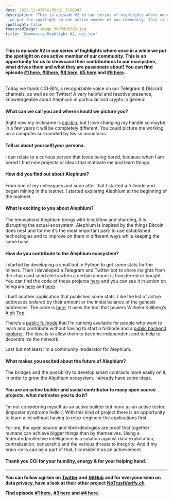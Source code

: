 ```yaml
---
date: 2022-11-03T16:05:01.716000Z
description: 'This is episode #2 in our series of highlights where once in a while
  we put the spotlight on one active member of our community. This is an…'
spotlight: false
featuredImage: image_30dfdcb286.jpg
title: 'Community Highlight #2, cgi-bin'
---
```


#### This is episode \#2 in our series of highlights where once in a while we put the spotlight on one active member of our community. This is an opportunity for us to showcase their contributions to our ecosystem, what drives them and what they are passionate about! You can find episode <a href="https://medium.com/@alephium/community-highlight-wilhelm-k%C3%A4llstr%C3%B6m-aka-oracleuggla-81d3938c5692" data-href="https://medium.com/@alephium/community-highlight-wilhelm-k%C3%A4llstr%C3%B6m-aka-oracleuggla-81d3938c5692">#1 here</a>, <a href="https://medium.com/@alephium/community-highlight-3-digdug-48a7ec868504" data-href="https://medium.com/@alephium/community-highlight-3-digdug-48a7ec868504">#3here</a>, <a href="https://medium.com/@alephium/community-highlight-4-montail-e24fd88882a0" data-href="https://medium.com/@alephium/community-highlight-4-montail-e24fd88882a0">#4 here</a>, <a href="https://medium.com/@alephium/community-highlight-5-txn-71c4fd76ffe8" data-href="https://medium.com/@alephium/community-highlight-5-txn-71c4fd76ffe8">#5 here</a> and <a href="https://medium.com/@alephium/community-highlight-6-waldi-zkit-beats-37af1f6df3b8" data-href="https://medium.com/@alephium/community-highlight-6-waldi-zkit-beats-37af1f6df3b8">#6 here</a>..

---

Today we thank CGI-BIN, a recognizable voice on our Telegram & Discord channels, as well as on Twitter! A very helpful and reactive presence, knowledgeable about Alephium in particular and crypto in general.

#### What can we call you and where should we picture you?

Right now my nickname is <a href="https://twitter.com/cg1_bin" data-href="https://twitter.com/cg1_bin">cgi-bin</a>, but I love changing my handle so maybe in a few years it will be completely different. You could picture me working on a computer surrounded by Swiss mountains.

#### Tell us about yourself/your persona.

I can relate to a curious person that loves being bored, because when I am bored I find new projects or ideas that motivate me and learn things.

#### How did you find out about Alephium?

From one of my colleagues and soon after that I started a fullnode and began mining in the testnet. I started exploring Alephium at the beginning of the mainnet.

#### What is exciting to you about Alephium?

The innovations Alephium brings with blockflow and sharding, it is disrupting the actual ecosystem. Alephium is inspired by the things Bitcoin does best and for me it’s the most important part: to use established technologies and to improve on them in different ways while keeping the same base.

#### How do you contribute to the Alephium ecosystem?

I started by developing a small bot in Python to get some stats for the miners. Then I developed a Telegram and Twitter bot to share insights from the chain and send alerts when a certain amount is transferred or bought. You can find the code of these projects <a href="https://github.com/sven-hash/whaleswatcher" data-href="https://github.com/sven-hash/whaleswatcher">here</a> and you can see it in action on telegram <a href="https://t.me/alephiumin" data-href="https://t.me/alephiumin">here</a> and <a href="https://t.me/alphwhalesalert" data-href="https://t.me/alphwhalesalert">here</a>.

I built another application that publishes some stats. Like the list of active addresses ordered by their amount or the initial balance of the genesis addresses. The code is <a href="https://github.com/sven-hash/alephium-stats" data-href="https://github.com/sven-hash/alephium-stats">here</a>. It uses the tool that powers Wilhelm Källberg’s <a href="https://alph-top.web.app" data-href="https://alph-top.web.app">Alph Top</a>.

There’s a <a href="https://node-alephium.ono.re/docs/" data-href="https://node-alephium.ono.re/docs/">public fullnode</a> that I’m running <a href="https://node-alephium.ono.re" data-href="https://node-alephium.ono.re"></a> available for people who want to learn and contribute without having to start a fullnode and a <a href="https://alephium-backend.ono.re/docs/" data-href="https://alephium-backend.ono.re/docs/">public backend explorer</a>. The idea is to allow them to become independent and to help to decentralize the network.

Last but not least I’m a community moderator for Alephium.

#### What makes you excited about the future of Alephium?

The bridges and the possibility to develop smart contracts more easily on it, in order to grow the Alephium ecosystem. I already have some ideas.

#### You are an active builder and social contributor to many open source projects, what motivates you to do it?

I’m not considering myself as an active builder but more as an active tester. (imposter syndrome hello :) With this kind of project there is an opportunity to learn a lot without having to retro-engineer the applications first.

For me, the open source and libre ideologies are proof that together humans can achieve bigger things than by themselves. Using a federated/collective intelligence is a solution against data exploitation, centralization, censorship and the various threats to integrity. And if my brain-cells can be a part of that, I consider it as an achievement.

#### **Thank you CGI for your humility, energy & for your helping hand.**

---

**You can follow cgi-bin on** <a href="https://twitter.com/cg1_bin" data-href="https://twitter.com/cg1_bin"><strong>Twitter</strong></a> **and** <a href="https://github.com/sven-hash/" data-href="https://github.com/sven-hash/"><strong>GitHub</strong></a> **and for everyone keen on data privacy, have a look at their other project** <a href="https://nym.notrustverify.ch/" data-href="https://nym.notrustverify.ch/"><strong>NoTrustVerify.ch</strong></a>

**Find episode** <a href="https://medium.com/@alephium/community-highlight-wilhelm-k%C3%A4llstr%C3%B6m-aka-oracleuggla-81d3938c5692" data-href="https://medium.com/@alephium/community-highlight-wilhelm-k%C3%A4llstr%C3%B6m-aka-oracleuggla-81d3938c5692"><strong>#1 here,</strong></a> <a href="https://medium.com/@alephium/community-highlight-3-digdug-48a7ec868504" data-href="https://medium.com/@alephium/community-highlight-3-digdug-48a7ec868504"><strong>#3 here</strong></a> **and** <a href="https://medium.com/@alephium/community-highlight-4-montail-e24fd88882a0" data-href="https://medium.com/@alephium/community-highlight-4-montail-e24fd88882a0"><strong>#4 here</strong></a>.
